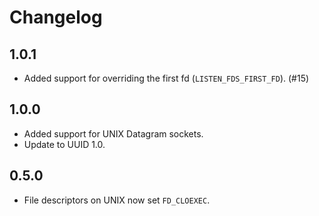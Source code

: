# Changelog

## 1.0.1

* Added support for overriding the first fd (`LISTEN_FDS_FIRST_FD`). (#15)

## 1.0.0

* Added support for UNIX Datagram sockets.
* Update to UUID 1.0.

## 0.5.0

* File descriptors on UNIX now set `FD_CLOEXEC`.

